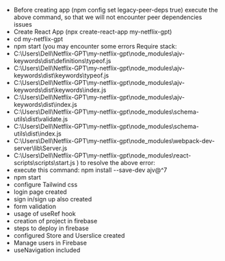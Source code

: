- Before creating app
(npm config set legacy-peer-deps true) 
execute the above command, so that we will not encounter peer dependencies issues
- Create React App (npx create-react-app my-netflix-gpt)
- cd my-netflix-gpt
- npm start 
(you may encounter some errors
Require stack:
- C:\Users\Dell\Netflix-GPT\my-netflix-gpt\node_modules\ajv-keywords\dist\definitions\typeof.js
- C:\Users\Dell\Netflix-GPT\my-netflix-gpt\node_modules\ajv-keywords\dist\keywords\typeof.js
- C:\Users\Dell\Netflix-GPT\my-netflix-gpt\node_modules\ajv-keywords\dist\keywords\index.js
- C:\Users\Dell\Netflix-GPT\my-netflix-gpt\node_modules\ajv-keywords\dist\index.js
- C:\Users\Dell\Netflix-GPT\my-netflix-gpt\node_modules\schema-utils\dist\validate.js
- C:\Users\Dell\Netflix-GPT\my-netflix-gpt\node_modules\schema-utils\dist\index.js
- C:\Users\Dell\Netflix-GPT\my-netflix-gpt\node_modules\webpack-dev-server\lib\Server.js
- C:\Users\Dell\Netflix-GPT\my-netflix-gpt\node_modules\react-scripts\scripts\start.js
)
to resolve the above error:
- execute this command: npm install --save-dev ajv@^7
- npm start
- configure Tailwind css
- login page created
- sign in/sign up also created
- form validation
- usage of useRef hook
- creation of project in firebase
- steps to deploy in firebase
- configured Store and Userslice created
- Manage users in Firebase 
- useNavigation included
